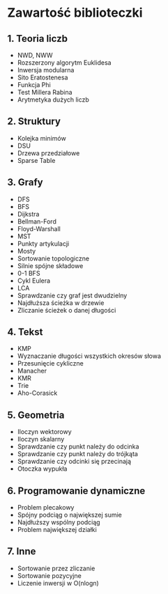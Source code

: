 # Zawartość biblioteczki

## 1. Teoria liczb
* NWD, NWW 
* Rozszerzony algorytm Euklidesa 
* Inwersja modularna
* Sito Eratostenesa 
* Funkcja Phi 
* Test Millera Rabina 
* Arytmetyka dużych liczb

## 2. Struktury
* Kolejka minimów
* DSU
* Drzewa przedziałowe
* Sparse Table

## 3. Grafy
* DFS
* BFS
* Dijkstra
* Bellman-Ford
* Floyd-Warshall
* MST
* Punkty artykulacji
* Mosty
* Sortowanie topologiczne
* Silnie spójne składowe
* 0-1 BFS
* Cykl Eulera
* LCA
* Sprawdzanie czy graf jest dwudzielny
* Najdłuższa ścieżka w drzewie
* Zliczanie ścieżek o danej długości

## 4. Tekst
* KMP
* Wyznaczanie długości wszystkich okresów słowa
* Przesunięcie cykliczne
* Manacher
* KMR
* Trie
* Aho-Corasick

## 5. Geometria
* Iloczyn wektorowy
* Iloczyn skalarny 
* Sprawdzanie czy punkt należy do odcinka
* Sprawdzanie czy punkt należy do trójkąta
* Sprawdzanie czy odcinki się przecinają
* Otoczka wypukła

## 6. Programowanie dynamiczne
* Problem plecakowy
* Spójny podciąg o największej sumie
* Najdłuższy wspólny podciąg
* Problem największej działki

## 7. Inne
* Sortowanie przez zliczanie
* Sortowanie pozycyjne
* Liczenie inwersji w O(nlogn)
